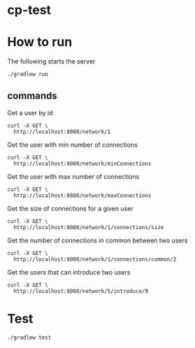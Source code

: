 # cp-test

# How to run

The following starts the server
```sh
./gradlew run
```

## commands

Get a user by id
```
curl -X GET \
  http://localhost:8080/network/1
```

Get the user with min number of connections
```
curl -X GET \
  http://localhost:8080/network/minConnections
```

Get the user with max number of connections
```
curl -X GET \
  http://localhost:8080/network/maxConnections
```

Get the size of connections for a given user
```
curl -X GET \
  http://localhost:8080/network/1/connections/size
```

Get the number of connections in common between two users
```
curl -X GET \
  http://localhost:8080/network/1/connections/common/2
```

Get the users that can introduce two users
```
curl -X GET \
  http://localhost:8080/network/5/introduce/9
```

# Test

```
./gradlew test
```